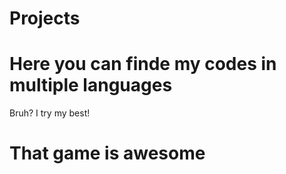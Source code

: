 # Projects

# Here you can finde my codes in multiple languages
Bruh? I try my best!

# That game is awesome